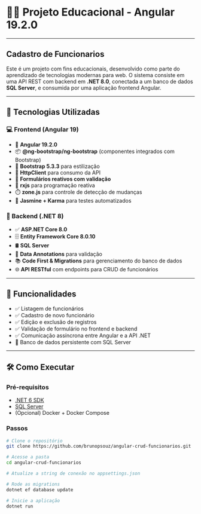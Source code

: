 # 👨‍💼 Projeto Educacional - Angular 19.2.0
----
## Cadastro de Funcionarios

Este é um projeto com fins educacionais, desenvolvido como parte do aprendizado de tecnologias modernas para web. O sistema consiste em uma API REST com backend em **.NET 8.0**, conectada a um banco de dados **SQL Server**, e consumida por uma aplicação frontend Angular.

---

## 🚀 Tecnologias Utilizadas

### 💻 Frontend (Angular 19)
- 🚀 **Angular 19.2.0**
- 📦 **@ng-bootstrap/ng-bootstrap** (componentes integrados com Bootstrap)
- 🎨 **Bootstrap 5.3.3** para estilização
- 📡 **HttpClient** para consumo da API
- 🧮 **Formulários reativos com validação**
- 🔁 **rxjs** para programação reativa
- ⏱️ **zone.js** para controle de detecção de mudanças
- 🧪 **Jasmine + Karma** para testes automatizados
  
### 🔧 Backend (.NET 8)
- ✅ **ASP.NET Core 8.0**
- 🗄️ **Entity Framework Core 8.0.10**
- 🛢️ **SQL Server**
- 🧪 **Data Annotations** para validação
- 📚 **Code First & Migrations** para gerenciamento do banco de dados
- 🌐 **API RESTful** com endpoints para CRUD de funcionários

---

## 📸 Funcionalidades

- ✅ Listagem de funcionários
- ✅ Cadastro de novo funcionário
- ✅ Edição e exclusão de registros
- ✅ Validação de formulário no frontend e backend
- ✅ Comunicação assíncrona entre Angular e a API .NET
- 🔄 Banco de dados persistente com SQL Server

---

## 🛠️ Como Executar

### Pré-requisitos
- [.NET 6 SDK](https://dotnet.microsoft.com/en-us/download/dotnet/8.0)
- [SQL Server](https://www.microsoft.com/pt-br/sql-server/sql-server-downloads)
- (Opcional) Docker + Docker Compose

### Passos

```bash
# Clone o repositório
git clone https://github.com/brunopsouz/angular-crud-funcionarios.git

# Acesse a pasta
cd angular-crud-funcionarios

# Atualize a string de conexão no appsettings.json

# Rode as migrations
dotnet ef database update

# Inicie a aplicação
dotnet run
